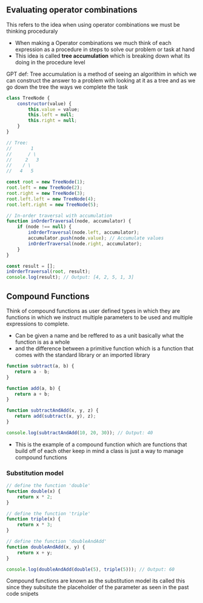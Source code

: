 ## Evaluating operator combinations 
This refers to the idea when using operator combinations we must be thinking proceduraly 

- When making a Operator combinations we much think of each expression as a procedure in steps to solve our problem or task at hand 
- This idea is called **tree accumulation** which is breaking down what its doing in the procedure level

GPT def: Tree accumulation is a method of seeing an algorithim in which we can construct the answer to a problem with looking at it as a tree and as we go down the tree the ways we complete the task 

```JavaScript 
class TreeNode {
    constructor(value) {
        this.value = value;
        this.left = null;
        this.right = null;
    }
}

// Tree:
//       1
//      / \
//     2   3
//    / \
//   4   5

const root = new TreeNode(1);
root.left = new TreeNode(2);
root.right = new TreeNode(3);
root.left.left = new TreeNode(4);
root.left.right = new TreeNode(5);

// In-order traversal with accumulation
function inOrderTraversal(node, accumulator) {
    if (node !== null) {
        inOrderTraversal(node.left, accumulator);
        accumulator.push(node.value); // Accumulate values
        inOrderTraversal(node.right, accumulator);
    }
}

const result = [];
inOrderTraversal(root, result);
console.log(result); // Output: [4, 2, 5, 1, 3]
```

## Compound Functions 
Think of compound functions as user defined types in which they are functions in which we instruct multiple parameters to be used and multiple expressions to complete. 

- Can be given a name and be reffered to as a unit basically what the function is as a whole 
- and the difference between a primitive function which is a function that comes with the standard library or an imported library

``` JavaScript
function subtract(a, b) {
   return a - b;
}

function add(a, b) {
   return a + b;
}

function subtractAndAdd(x, y, z) {
   return add(subtract(x, y), z);
}

console.log(subtractAndAdd(10, 20, 30)); // Output: 40
```

- This is the example of a compound function which are functions that build off of each other keep in mind a class is just a way to manage compound functions

### Substitution model 

```JavaScript
// define the function 'double'
function double(x) {
    return x * 2;
}

// define the function 'triple'
function triple(x) {
    return x * 3;
}

// define the function 'doubleAndAdd'
function doubleAndAdd(x, y) {
    return x + y;
}

console.log(doubleAndAdd(double(5), triple(5))); // Output: 60
```

Compound functions are known as the substitution model its called this since they subsitute the placeholder of the parameter as seen in the past code snipets 
